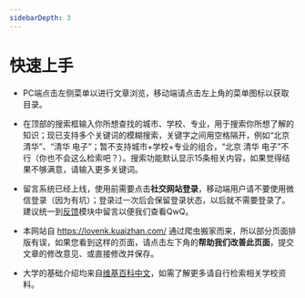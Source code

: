```yaml
---
sidebarDepth: 3
---
```


# 快速上手

- PC端点击左侧菜单以进行文章浏览，移动端请点击左上角的菜单图标以获取目录。

- 在顶部的搜索框输入你所想查找的城市、学校、专业，用于搜索你所想了解的知识；现已支持多个关键词的模糊搜索，关键字之间用空格隔开，例如“北京 清华”、“清华 电子”；暂不支持城市+学校+专业的组合，“北京 清华 电子”不行（你也不会这么检索吧？）。搜索功能默认显示15条相关内容，如果觉得结果不够满意，请输入更多关键词。

- 留言系统已经上线，使用前需要点击**社交网站登录**，移动端用户请不要使用微信登录（因为有坑）；登录过一次后会保留登录状态，以后就不需要登录了。建议统一到[反馈](/feedback/)模块中留言以便我们查看QwQ。

- 本网站自 <https://lovenk.kuaizhan.com/> 通过爬虫搬家而来，所以部分页面排版有误，如果您看到这样的页面，请点击左下角的**帮助我们改善此页面**，提交文章的修改意见、或直接修改并保存。

- 大学的基础介绍均来自[维基百科中文](https://zh.wikipedia.org/wiki/Wikipedia:%E9%A6%96%E9%A1%B5)，如需了解更多请自行检索相关学校资料。


